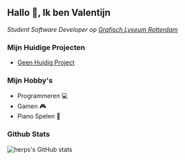 <h2>Hallo 👋, Ik ben Valentijn</h2>

<p><em>Student Software Developer op  <a href="http://glr.nl">Grafisch Lyseum Rotterdam</a></em></p>


### Mijn Huidige Projecten
- <a href="https://github.com/HerpieDerpiee/">Geen Huidig Project</a>


### Mijn Hobby's
- Programmeren 💻
- Gamen 🎮
- Piano Spelen 🎹


### Github Stats

![herps's GitHub stats](https://github-readme-stats.vercel.app/api?username=HerpieDerpieee&show_icons=true&theme=dark)

